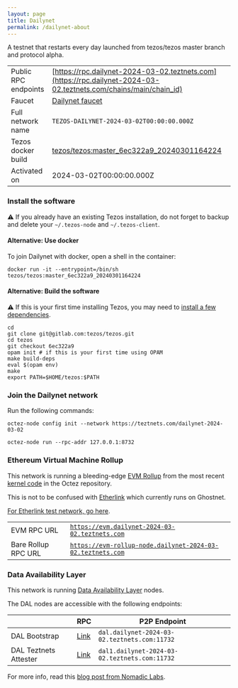 ```yaml
---
layout: page
title: Dailynet
permalink: /dailynet-about
---
```


A testnet that restarts every day launched from tezos/tezos master branch and protocol alpha.

| | |
|-------|---------------------|
| Public RPC endpoints | [https://rpc.dailynet-2024-03-02.teztnets.com](https://rpc.dailynet-2024-03-02.teztnets.com/chains/main/chain_id)<br/> |
| Faucet | [Dailynet faucet](https://faucet.dailynet-2024-03-02.teztnets.com) |
| Full network name | `TEZOS-DAILYNET-2024-03-02T00:00:00.000Z` |
| Tezos docker build | [tezos/tezos:master_6ec322a9_20240301164224](https://hub.docker.com/r/tezos/tezos/tags?page=1&ordering=last_updated&name=master_6ec322a9_20240301164224) |
| Activated on | 2024-03-02T00:00:00.000Z |





### Install the software

⚠️  If you already have an existing Tezos installation, do not forget to backup and delete your `~/.tezos-node` and `~/.tezos-client`.



#### Alternative: Use docker

To join Dailynet with docker, open a shell in the container:

```
docker run -it --entrypoint=/bin/sh tezos/tezos:master_6ec322a9_20240301164224
```

#### Alternative: Build the software

⚠️  If this is your first time installing Tezos, you may need to [install a few dependencies](https://tezos.gitlab.io/introduction/howtoget.html#setting-up-the-development-environment-from-scratch).

```
cd
git clone git@gitlab.com:tezos/tezos.git
cd tezos
git checkout 6ec322a9
opam init # if this is your first time using OPAM
make build-deps
eval $(opam env)
make
export PATH=$HOME/tezos:$PATH
```

### Join the Dailynet network

Run the following commands:

```
octez-node config init --network https://teztnets.com/dailynet-2024-03-02

octez-node run --rpc-addr 127.0.0.1:8732
```


### Ethereum Virtual Machine Rollup

This network is running a bleeding-edge [EVM Rollup](https://docs.etherlink.com/welcome/what-is-etherlink) from the most recent [kernel code](https://gitlab.com/tezos/tezos/-/tree/master/etherlink) in the Octez repository.

This is not to be confused with [Etherlink](https://docs.etherlink.com/get-started/connect-your-wallet-to-etherlink) which currently runs on Ghostnet.

[For Etherlink test network, go here](https://docs.etherlink.com/get-started/connect-your-wallet-to-etherlink).

| | |
|-------|---------------------|
| EVM RPC URL | [`https://evm.dailynet-2024-03-02.teztnets.com`](https://evm.dailynet-2024-03-02.teztnets.com) |
| Bare Rollup RPC URL | [`https://evm-rollup-node.dailynet-2024-03-02.teztnets.com`](https://evm-rollup-node.dailynet-2024-03-02.teztnets.com/global/block/head) |




### Data Availability Layer

This network is running [Data Availability Layer](https://tezos.gitlab.io/shell/dal.html) nodes.


The DAL nodes are accessible with the following endpoints:

| | RPC | P2P Endpoint |
|------------|---------|--------------|
| DAL Bootstrap | [Link](https://dal-bootstrap-rpc.dailynet-2024-03-02.teztnets.com/p2p/gossipsub/scores) | `dal.dailynet-2024-03-02.teztnets.com:11732` |
| DAL Teztnets Attester | [Link](https://dal-attester-rpc.dailynet-2024-03-02.teztnets.com/p2p/gossipsub/scores) | `dal1.dailynet-2024-03-02.teztnets.com:11732` |


For more info, read this [blog post from Nomadic Labs](https://research-development.nomadic-labs.com/data-availability-layer-tezos.html).



